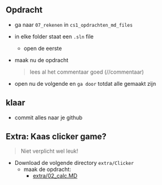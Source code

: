 
## Opdracht


- ga naar `07_rekenen` in `cs1_opdrachten_md_files`

- in elke folder staat een `.sln` file
    - open de eerste
- maak nu de opdracht
    > lees al het commentaar goed (//commentaar)
- open nu de volgende en `ga door` totdat alle gemaakt zijn

## klaar
- commit alles naar je github


## Extra: Kaas clicker game?

> Niet verplicht wel leuk!

- Download de volgende directory `extra/Clicker`
    - maak de opdracht:
        - [extra/02_calc.MD](extra/02_calc.MD)


